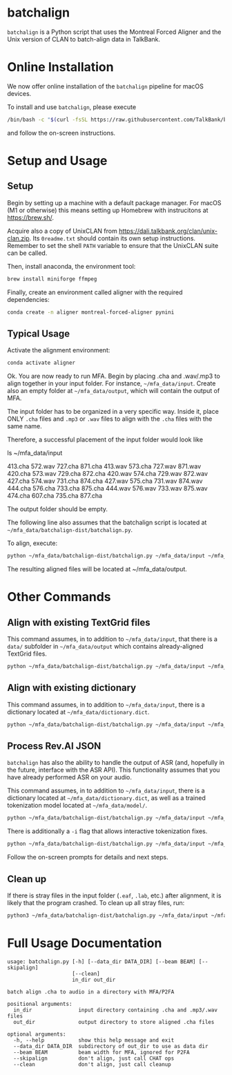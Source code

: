 # batchalign
`batchalign` is a Python script that uses the Montreal Forced Aligner and the Unix version of CLAN to batch-align data in TalkBank.

# Online Installation

We now offer online installation of the `batchalign` pipeline for macOS devices. 

To install and use `batchalign`, please execute 

```bash
/bin/bash -c "$(curl -fsSL https://raw.githubusercontent.com/TalkBank/batchalign/master/setup/setup.sh)"
```

and follow the on-screen instructions.

# Setup and Usage 

## Setup

Begin by setting up a machine with a default package manager. For macOS (M1 or otherwise) this means setting up Homebrew with instrucitons at https://brew.sh/.

Acquire also a copy of UnixCLAN from https://dali.talkbank.org/clan/unix-clan.zip. Its `0readme.txt` should contain its own setup instructions. Remember to set the shell `PATH` variable to ensure that the UnixCLAN suite can be called.

Then, install anaconda, the environment tool:

```bash
brew install miniforge ffmpeg
```

Finally, create an environment called aligner with the required dependencies:

```bash
conda create -n aligner montreal-forced-aligner pynini
```

## Typical Usage

Activate the alignment environment:

```bash
conda activate aligner
```

Ok. You are now ready to run MFA. Begin by placing .cha and .wav/.mp3 to align together in your input folder. For instance, `~/mfa_data/input`. Create also an empty folder at `~/mfa_data/output`, which will contain the output of MFA.

The input folder has to be organized in a very specific way. Inside it, place ONLY `.cha` files and `.mp3` or `.wav` files to align with the `.cha` files with the same name. 

Therefore, a successful placement of the input folder would look like

ls ~/mfa_data/input

  413.cha 572.wav 727.cha 871.cha
  413.wav 573.cha 727.wav 871.wav
  420.cha 573.wav 729.cha 872.cha
  420.wav 574.cha 729.wav 872.wav
  427.cha 574.wav 731.cha 874.cha
  427.wav 575.cha 731.wav 874.wav
  444.cha 576.cha 733.cha 875.cha
  444.wav 576.wav 733.wav 875.wav
  474.cha 607.cha 735.cha 877.cha


The output folder should be empty.

The following line also assumes that the batchalign script is located at `~/mfa_data/batchalign-dist/batchalign.py`.

To align, execute:

```bash
python ~/mfa_data/batchalign-dist/batchalign.py ~/mfa_data/input ~/mfa_data/output
```

The resulting aligned files will be located at ~/mfa_data/output.

# Other Commands

## Align with existing TextGrid files

This command assumes, in to addition to `~/mfa_data/input`, that there is a `data/` subfolder in `~/mfa_data/output` which contains already-aligned TextGrid files.

```bash
python ~/mfa_data/batchalign-dist/batchalign.py ~/mfa_data/input ~/mfa_data/output --skipalign
```

## Align with existing dictionary

This command assumes, in to addition to `~/mfa_data/input`, there is a dictionary located at `~/mfa_data/dictionary.dict`.

```bash
python ~/mfa_data/batchalign-dist/batchalign.py ~/mfa_data/input ~/mfa_data/output --dictionary ~/mfa_data/dictionary.dict
```

## Process Rev.AI JSON

`batchalign` has also the ability to handle the output of ASR (and, hopefully in the future, interface with the ASR API). This functionality assumes that you have already performed ASR on your audio.

This command assumes, in to addition to `~/mfa_data/input`, there is a dictionary located at `~/mfa_data/dictionary.dict`, as well as a trained tokenization model located at `~/mfa_data/model/`.


```bash
python ~/mfa_data/batchalign-dist/batchalign.py ~/mfa_data/input ~/mfa_data/output --retokenize ~/mfa_data/model
```

There is additionally a `-i` flag that allows interactive tokenization fixes. 

```bash
python ~/mfa_data/batchalign-dist/batchalign.py ~/mfa_data/input ~/mfa_data/output --retokenize ~/mfa_data/model -i
```

Follow the on-screen prompts for details and next steps.

## Clean up
If there is stray files in the input folder (`.eaf`, `.lab`, etc.) after alignment, it is likely that the program crashed. To clean up all stray files, run:

```bash
python3 ~/mfa_data/batchalign-dist/batchalign.py ~/mfa_data/input ~/mfa_data/output --clean
```

# Full Usage Documentation 

```
usage: batchalign.py [-h] [--data_dir DATA_DIR] [--beam BEAM] [--skipalign]
                     [--clean]
                     in_dir out_dir

batch align .cha to audio in a directory with MFA/P2FA

positional arguments:
  in_dir               input directory containing .cha and .mp3/.wav files
  out_dir              output directory to store aligned .cha files

optional arguments:
  -h, --help           show this help message and exit
  --data_dir DATA_DIR  subdirectory of out_dir to use as data dir
  --beam BEAM          beam width for MFA, ignored for P2FA
  --skipalign          don't align, just call CHAT ops
  --clean              don't align, just call cleanup
```
